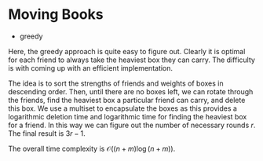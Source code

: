 # Moving Books

* greedy

Here, the greedy approach is quite easy to figure out. Clearly it is optimal for each friend to always take the heaviest box they can carry. The difficulty is with coming up with an efficient implementation.

The idea is to sort the strengths of friends and weights of boxes in descending order. Then, until there are no boxes left, we can rotate through the friends, find the heaviest box a particular friend can carry, and delete this box. We use a multiset to encapsulate the boxes as this provides a logarithmic deletion time and logarithmic time for finding the heaviest box for a friend. In this way we can figure out the number of necessary rounds $r$. The final result is $3r - 1$.

The overall time complexity is $\mathcal{O}((n + m) \log (n + m))$.
